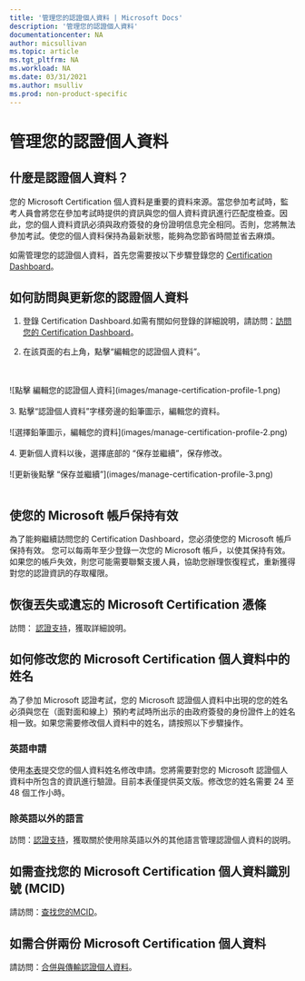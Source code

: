 ```yaml
---
title: '管理您的認證個人資料 | Microsoft Docs'
description: '管理您的認證個人資料' 
documentationcenter: NA 
author: micsullivan
ms.topic: article
ms.tgt_pltfrm: NA
ms.workload: NA
ms.date: 03/31/2021
ms.author: msulliv
ms.prod: non-product-specific
---
```

# 管理您的認證個人資料

## 什麼是認證個人資料？

您的 Microsoft Certification 個人資料是重要的資料來源。當您參加考試時，監考人員會將您在參加考試時提供的資訊與您的個人資料資訊進行匹配度檢查。因此，您的個人資料資訊必須與政府簽發的身份證明信息完全相同。否則，您將無法參加考試。使您的個人資料保持為最新狀態，能夠為您節省時間並省去麻煩。

如需管理您的認證個人資料，首先您需要按以下步驟登錄您的 [Certification Dashboard](https://aka.ms/certdashboard)。

## 如何訪問與更新您的認證個人資料

1. 登錄 Certification Dashboard.如需有關如何登錄的詳細說明，請訪問：[訪問您的 Certification Dashboard](/learn/certifications/access-certification-dashboard)。

2. 在該頁面的右上角，點擊“編輯您的認證個人資料”。
<br/>
<br/>
![點擊 編輯您的認證個人資料](images/manage-certification-profile-1.png)
<br/>
<br/>
3. 點擊“認證個人資料”字樣旁邊的鉛筆圖示，編輯您的資料。
<br/>
<br/>
![選擇鉛筆圖示，編輯您的資料](images/manage-certification-profile-2.png)
<br/>
<br/>
4. 更新個人資料以後，選擇底部的 “保存並繼續”，保存修改。
<br/>
<br/>
![更新後點擊 “保存並繼續”](images/manage-certification-profile-3.png)
<br/>
<br/>

## 使您的 Microsoft 帳戶保持有效

為了能夠繼續訪問您的 Certification Dashboard，您必須使您的 Microsoft 帳戶保持有效。 您可以每兩年至少登錄一次您的 Microsoft 帳戶，以使其保持有效。 如果您的帳戶失效，則您可能需要聯繫支援人員，協助您辦理恢復程式，重新獲得對您的認證資訊的存取權限。

## 恢復丟失或遺忘的 Microsoft Certification 憑條

訪問： [認證支持](/learn/certifications/help)，獲取詳細說明。

## 如何修改您的 Microsoft Certification 個人資料中的姓名

為了參加 Microsoft 認證考試，您的 Microsoft 認證個人資料中出現的您的姓名必須與您在（面對面和線上）預約考試時所出示的由政府簽發的身份證件上的姓名相一致。如果您需要修改個人資料中的姓名，請按照以下步驟操作。

### 英語申請

使用[本表](https://aka.ms/MSCertificationLegalNamechange)提交您的個人資料姓名修改申請。您將需要對您的 Microsoft 認證個人資料中所包含的資訊進行驗證。目前本表僅提供英文版。修改您的姓名需要 24 至 48 個工作小時。

### 除英語以外的語言
訪問：[認證支持](/learn/certifications/help)，獲取關於使用除英語以外的其他語言管理認證個人資料的説明。

## 如需查找您的 Microsoft Certification 個人資料識別號 (MCID)

請訪問：[查找您的MCID](/learn/certifications/find-mcid)。


## 如需合併兩份 Microsoft Certification 個人資料

請訪問：[合併與傳輸認證個人資料](/learn/certifications/merge-profiles)。